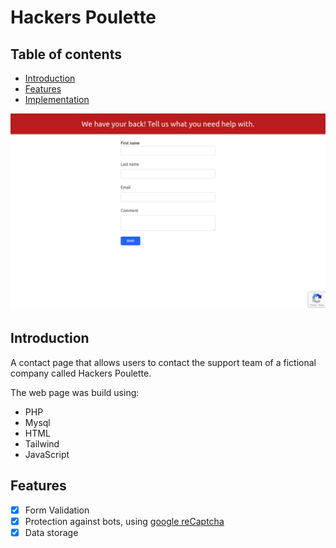 # Hackers Poulette

## Table of contents
- [Introduction](#introduction)
- [Features](#features)
- [Implementation](#implementation)

![](./screenshot.png)

## Introduction
A contact page that allows users to contact the support team of a fictional company called Hackers Poulette.

The web page was build using: 
- PHP
- Mysql
- HTML
- Tailwind
- JavaScript

## Features
- [X] Form Validation
- [x] Protection against bots, using [google reCaptcha](https://www.google.com/recaptcha/about/)
- [x] Data storage
